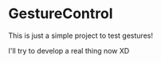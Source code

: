 # GestureControl

This is just a simple project to test gestures!

I'll try to develop a real thing now XD
